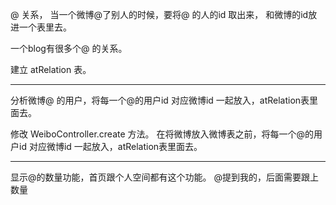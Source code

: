 @ 关系，
当一个微博@了别人的时候，要将@ 的人的id 取出来，
和微博的id放进一个表里去。

一个blog有很多个@ 的关系。

建立 atRelation 表。

------------------------------------------------------
分析微博@ 的用户，将每一个@的用户id 对应微博id 一起放入，atRelation表里面去。

修改 WeiboController.create 方法。
在将微博放入微博表之前，将每一个@的用户id 对应微博id 一起放入，atRelation表里面去。

---------------------------------------------------------
显示@的数量功能，首页跟个人空间都有这个功能。
@提到我的，后面需要跟上数量
